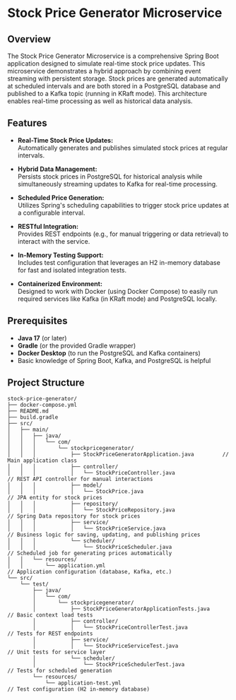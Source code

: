 # Stock Price Generator Microservice

## Overview

The Stock Price Generator Microservice is a comprehensive Spring Boot application designed to simulate real-time stock price updates. This microservice demonstrates a hybrid approach by combining event streaming with persistent storage. Stock prices are generated automatically at scheduled intervals and are both stored in a PostgreSQL database and published to a Kafka topic (running in KRaft mode). This architecture enables real-time processing as well as historical data analysis.

## Features

- **Real-Time Stock Price Updates:**  
  Automatically generates and publishes simulated stock prices at regular intervals.

- **Hybrid Data Management:**  
  Persists stock prices in PostgreSQL for historical analysis while simultaneously streaming updates to Kafka for real-time processing.

- **Scheduled Price Generation:**  
  Utilizes Spring's scheduling capabilities to trigger stock price updates at a configurable interval.

- **RESTful Integration:**  
  Provides REST endpoints (e.g., for manual triggering or data retrieval) to interact with the service.

- **In-Memory Testing Support:**  
  Includes test configuration that leverages an H2 in-memory database for fast and isolated integration tests.

- **Containerized Environment:**  
  Designed to work with Docker (using Docker Compose) to easily run required services like Kafka (in KRaft mode) and PostgreSQL locally.

## Prerequisites

- **Java 17** (or later)
- **Gradle** (or the provided Gradle wrapper)
- **Docker Desktop** (to run the PostgreSQL and Kafka containers)
- Basic knowledge of Spring Boot, Kafka, and PostgreSQL is helpful

## Project Structure

```plaintext
stock-price-generator/
├── docker-compose.yml
├── README.md
├── build.gradle
├── src/
│   ├── main/
│   │   ├── java/
│   │   │   └── com/
│   │   │       └── stockpricegenerator/
│   │   │           ├── StockPriceGeneratorApplication.java         // Main application class
│   │   │           ├── controller/
│   │   │           │   └── StockPriceController.java                // REST API controller for manual interactions
│   │   │           ├── model/
│   │   │           │   └── StockPrice.java                          // JPA entity for stock prices
│   │   │           ├── repository/
│   │   │           │   └── StockPriceRepository.java                // Spring Data repository for stock prices
│   │   │           ├── service/
│   │   │           │   └── StockPriceService.java                   // Business logic for saving, updating, and publishing prices
│   │   │           └── scheduler/
│   │   │               └── StockPriceScheduler.java                 // Scheduled job for generating prices automatically
│   │   └── resources/
│   │       └── application.yml                                      // Application configuration (database, Kafka, etc.)
└── src/
    └── test/
        ├── java/
        │   └── com/
        │       └── stockpricegenerator/
        │           ├── StockPriceGeneratorApplicationTests.java     // Basic context load tests
        │           ├── controller/
        │           │   └── StockPriceControllerTest.java              // Tests for REST endpoints
        │           ├── service/
        │           │   └── StockPriceServiceTest.java                 // Unit tests for service layer
        │           └── scheduler/
        │               └── StockPriceSchedulerTest.java               // Tests for scheduled generation
        └── resources/
            └── application-test.yml                                 // Test configuration (H2 in-memory database)
